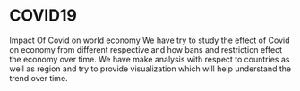 # COVID19
Impact Of  Covid on world economy
We have try to study the effect of Covid on economy from different respective and how bans and restriction effect the economy over time.
We have make analysis with respect to countries as well as region and try to provide visualization which will help understand the trend over time. 

